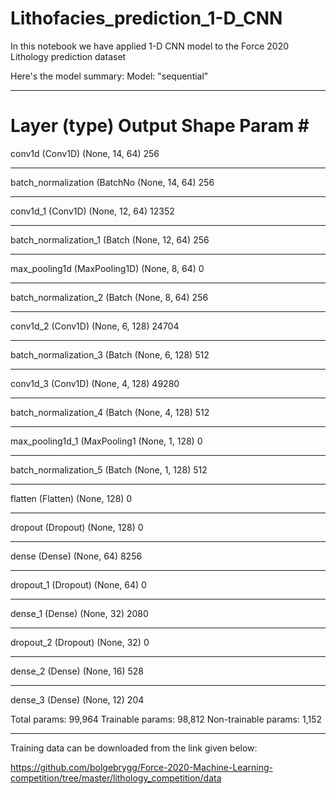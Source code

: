 # Lithofacies_prediction_1-D_CNN
In this notebook we have applied 1-D CNN model to the Force 2020 Lithology prediction dataset

Here's the model summary:
Model: "sequential"
_________________________________________________________________
Layer (type)                 Output Shape              Param #   
=================================================================
conv1d (Conv1D)              (None, 14, 64)            256       
_________________________________________________________________
batch_normalization (BatchNo (None, 14, 64)            256       
_________________________________________________________________
conv1d_1 (Conv1D)            (None, 12, 64)            12352     
_________________________________________________________________
batch_normalization_1 (Batch (None, 12, 64)            256       
_________________________________________________________________
max_pooling1d (MaxPooling1D) (None, 8, 64)             0         
_________________________________________________________________
batch_normalization_2 (Batch (None, 8, 64)             256       
_________________________________________________________________
conv1d_2 (Conv1D)            (None, 6, 128)            24704     
_________________________________________________________________
batch_normalization_3 (Batch (None, 6, 128)            512       
_________________________________________________________________
conv1d_3 (Conv1D)            (None, 4, 128)            49280     
_________________________________________________________________
batch_normalization_4 (Batch (None, 4, 128)            512       
_________________________________________________________________
max_pooling1d_1 (MaxPooling1 (None, 1, 128)            0         
_________________________________________________________________
batch_normalization_5 (Batch (None, 1, 128)            512       
_________________________________________________________________
flatten (Flatten)            (None, 128)               0         
_________________________________________________________________
dropout (Dropout)            (None, 128)               0         
_________________________________________________________________
dense (Dense)                (None, 64)                8256      
_________________________________________________________________
dropout_1 (Dropout)          (None, 64)                0         
_________________________________________________________________
dense_1 (Dense)              (None, 32)                2080      
_________________________________________________________________
dropout_2 (Dropout)          (None, 32)                0         
_________________________________________________________________
dense_2 (Dense)              (None, 16)                528       
_________________________________________________________________
dense_3 (Dense)              (None, 12)                204       

Total params: 99,964
Trainable params: 98,812
Non-trainable params: 1,152
_________________________________________________________________

Training data can be downloaded from the link given below:

https://github.com/bolgebrygg/Force-2020-Machine-Learning-competition/tree/master/lithology_competition/data

